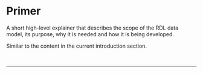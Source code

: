 # Primer

A short high-level explainer that describes the scope of the RDL data model, its purpose, why it is needed and how it is being developed.

Similar to the content in the current introduction section.


<br><hr>